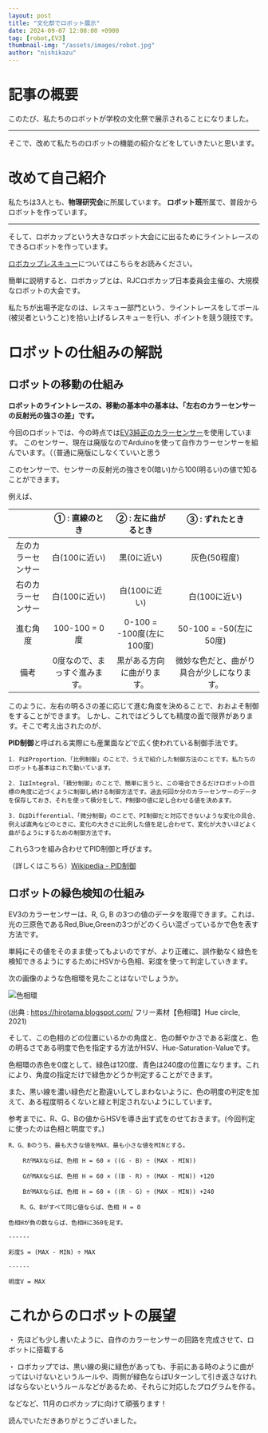```yaml
---
layout: post
title: "文化祭でロボット展示"
date: 2024-09-07 12:00:00 +0900
tag: [robot,EV3]
thumbnail-img: "/assets/images/robot.jpg"
author: "nishikazu"
---
```


# 記事の概要

このたび、私たちのロボットが学校の文化祭で展示されることになりました。
***
そこで、改めて私たちのロボットの機能の紹介などをしていきたいと思います。

# 改めて自己紹介
私たちは3人とも、**物理研究会**に所属しています。
**ロボット班**所属で、普段からロボットを作っています。
***
そして、ロボカップという大きなロボット大会にに出るためにライントレースのできるロボットを作っています。

[ロボカップレスキュー](https://drive.google.com/file/d/1REmoiyymxDDJaxguL8DYB3JC_gSHJxsU/view)についてはこちらをお読みください。

簡単に説明すると、ロボカップとは、RJCロボカップ日本委員会主催の、大規模なロボットの大会です。

私たちが出場予定なのは、レスキュー部門という、ライントレースをしてボール(被災者ということ)を拾い上げるレスキューを行い、ポイントを競う競技です。

# ロボットの仕組みの解説

## ロボットの移動の仕組み

**ロボットのライントレースの、移動の基本中の基本は、「左右のカラーセンサーの反射光の強さの差」です。**

今回のロボットでは、今の時点では[EV3純正のカラーセンサー](https://ev3-help-online.api.education.lego.com/Retail/ja-jp/page.html?Path=editor%2FUsingSensors_Color.html)を使用しています。
このセンサー、現在は廃版なのでArduinoを使って自作カラーセンサーを組んでいます。（（普通に廃版にしなくていいと思う

このセンサーで、センサーの反射光の強さを0(暗い)から100(明るい)の値で知ることができます。

例えば、

|                   | ① : 直線のとき              | ② : 左に曲がるとき            | ③ : ずれたとき 　　　　|
|:-----------------:|:--------------------------:|:------------------------:|:---------------------:|
| 左のカラーセンサー | 白(100に近い)　              | 黒(0に近い)              | 灰色(50程度)           |
| 右のカラーセンサー | 白(100に近い)               | 白(100に近い)             | 白(100に近い)          |
|     進む角度      | 100-100 = 0度               | 0-100 = -100度(左に100度)| 50-100 = -50(左に50度)  |
|       備考        | 0度なので、まっすぐ進みます。 | 黒がある方向に曲がります。 | 微妙な色だと、曲がり具合が少しになります。 |

このように、左右の明るさの差に応じて進む角度を決めることで、おおよそ制御をすることができます。
しかし、これではどうしても精度の面で限界があります。そこで考え出されたのが、

**PID制御**と呼ばれる実際にも産業面などで広く使われている制御手法です。
```
1. PはProportion、「比例制御」のことで、うえで紹介した制御方法のことです。私たちのロボットも基本はこれで動いています。

2. IはIntegral、「積分制御」のことで、簡単に言うと、この場合できるだけロボットの目標の角度に近づくように制御し続ける制御方法です。過去何回か分のカラーセンサーのデータを保存しておき、それを使って積分をして、P制御の値に足し合わせる値を決めます。

3. DはDifferential、「微分制御」のことで、PI制御だと対応できないような変化の具合、例えば直角などのときに、変化の大きさに比例した値を足し合わせて、変化が大きいほどよく曲がるようにするための制御方法です。
```

これら3つを組み合わせてPID制御と呼びます。

（詳しくはこちら）[Wikipedia - PID制御](https://ja.wikipedia.org/wiki/PID%E5%88%B6%E5%BE%A1)

## ロボットの緑色検知の仕組み

EV3のカラーセンサーは、R, G, B の3つの値のデータを取得できます。これは、光の三原色であるRed,Blue,Greenの3つがどのくらい混ざっているかで色を表す方法です。

単純にその値をそのまま使ってもよいのですが、より正確に、誤作動なく緑色を検知できるようにするためにHSVから色相、彩度を使って判定していきます。

次の画像のような色相環を見たことはないでしょうか。

![色相環](https://blogger.googleusercontent.com/img/a/AVvXsEho8uFoa3JTvWVkylUZjYvbH8pInyVOV0wp6NDH_glpVeoNJDO5h6UpHXiqacNqDSnk236FYjd5vrHnNRV4CjLPOr7mpvhsI2HXV91647Ww2n9Wdn13aSm_vvdxj84bF8Es9501oyxU0mXtiL1I14nUuOn37B2rx8F0u5lmig4YHCOmaNo_mjA-wJ51=s200)

(出典 : https://hirotama.blogspot.com/ フリー素材【色相環】Hue circle, 2021)

そして、この色相のどの位置にいるかの角度と、色の鮮やかさである彩度と、色の明るさである明度で色を指定する方法がHSV、Hue-Saturation-Valueです。

色相環の赤色を0度として、緑色は120度、青色は240度の位置になります。これにより、角度の指定だけで緑色かどうか判定することができます。

また、黒い線を濃い緑色だと勘違いしてしまわないように、色の明度の判定を加えて、ある程度明るくないと緑と判定されないようにしています。

参考までに、R、G、Bの値からHSVを導き出す式をのせておきます。(今回判定に使ったのは色相と明度です。)
```
R、G、Bのうち、最も大きな値をMAX、最も小さな値をMINとする。

    RがMAXならば、色相 H = 60 × ((G - B) ÷ (MAX - MIN))

    GがMAXならば、色相 H = 60 × ((B - R) ÷ (MAX - MIN)) +120

    BがMAXならば、色相 H = 60 × ((R - G) ÷ (MAX - MIN)) +240

　　R、G、Bがすべて同じ値ならば、色相 H = 0

色相Hが負の数ならば、色相Hに360を足す。

------

彩度S = (MAX - MIN) ÷ MAX

------

明度V = MAX
```

# これからのロボットの展望
・ 先ほども少し書いたように、自作のカラーセンサーの回路を完成させて、ロボットに搭載する

・ ロボカップでは、黒い線の奥に緑色があっても、手前にある時のように曲がってはいけないというルールや、両側が緑色ならばUターンして引き返さなければならないというルールなどがあるため、それらに対応したプログラムを作る。

などなど、11月のロボカップに向けて頑張ります！


読んでいただきありがとうございました。
